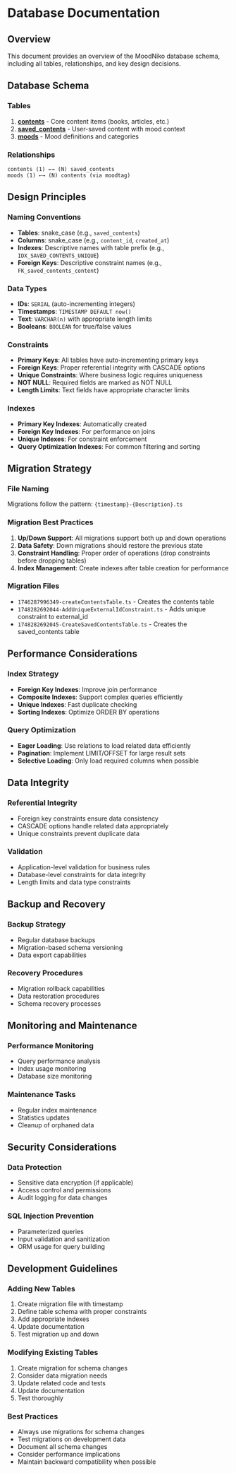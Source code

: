 # Database Documentation

## Overview

This document provides an overview of the MoodNiko database schema, including all tables, relationships, and key design decisions.

## Database Schema

### Tables

1. **[contents](contents-schema.md)** - Core content items (books, articles, etc.)
2. **[saved_contents](saved-contents-schema.md)** - User-saved content with mood context
3. **[moods](moods-schema.md)** - Mood definitions and categories

### Relationships

```
contents (1) ←→ (N) saved_contents
moods (1) ←→ (N) contents (via moodtag)
```

## Design Principles

### Naming Conventions

- **Tables**: snake_case (e.g., `saved_contents`)
- **Columns**: snake_case (e.g., `content_id`, `created_at`)
- **Indexes**: Descriptive names with table prefix (e.g., `IDX_SAVED_CONTENTS_UNIQUE`)
- **Foreign Keys**: Descriptive constraint names (e.g., `FK_saved_contents_content`)

### Data Types

- **IDs**: `SERIAL` (auto-incrementing integers)
- **Timestamps**: `TIMESTAMP DEFAULT now()`
- **Text**: `VARCHAR(n)` with appropriate length limits
- **Booleans**: `BOOLEAN` for true/false values

### Constraints

- **Primary Keys**: All tables have auto-incrementing primary keys
- **Foreign Keys**: Proper referential integrity with CASCADE options
- **Unique Constraints**: Where business logic requires uniqueness
- **NOT NULL**: Required fields are marked as NOT NULL
- **Length Limits**: Text fields have appropriate character limits

### Indexes

- **Primary Key Indexes**: Automatically created
- **Foreign Key Indexes**: For performance on joins
- **Unique Indexes**: For constraint enforcement
- **Query Optimization Indexes**: For common filtering and sorting

## Migration Strategy

### File Naming

Migrations follow the pattern: `{timestamp}-{Description}.ts`

### Migration Best Practices

1. **Up/Down Support**: All migrations support both up and down operations
2. **Data Safety**: Down migrations should restore the previous state
3. **Constraint Handling**: Proper order of operations (drop constraints before dropping tables)
4. **Index Management**: Create indexes after table creation for performance

### Migration Files

- `1746287996349-createContentsTable.ts` - Creates the contents table
- `1748282692044-AddUniqueExternalIdConstraint.ts` - Adds unique constraint to external_id
- `1748282692045-CreateSavedContentsTable.ts` - Creates the saved_contents table

## Performance Considerations

### Index Strategy

- **Foreign Key Indexes**: Improve join performance
- **Composite Indexes**: Support complex queries efficiently
- **Unique Indexes**: Fast duplicate checking
- **Sorting Indexes**: Optimize ORDER BY operations

### Query Optimization

- **Eager Loading**: Use relations to load related data efficiently
- **Pagination**: Implement LIMIT/OFFSET for large result sets
- **Selective Loading**: Only load required columns when possible

## Data Integrity

### Referential Integrity

- Foreign key constraints ensure data consistency
- CASCADE options handle related data appropriately
- Unique constraints prevent duplicate data

### Validation

- Application-level validation for business rules
- Database-level constraints for data integrity
- Length limits and data type constraints

## Backup and Recovery

### Backup Strategy

- Regular database backups
- Migration-based schema versioning
- Data export capabilities

### Recovery Procedures

- Migration rollback capabilities
- Data restoration procedures
- Schema recovery processes

## Monitoring and Maintenance

### Performance Monitoring

- Query performance analysis
- Index usage monitoring
- Database size monitoring

### Maintenance Tasks

- Regular index maintenance
- Statistics updates
- Cleanup of orphaned data

## Security Considerations

### Data Protection

- Sensitive data encryption (if applicable)
- Access control and permissions
- Audit logging for data changes

### SQL Injection Prevention

- Parameterized queries
- Input validation and sanitization
- ORM usage for query building

## Development Guidelines

### Adding New Tables

1. Create migration file with timestamp
2. Define table schema with proper constraints
3. Add appropriate indexes
4. Update documentation
5. Test migration up and down

### Modifying Existing Tables

1. Create migration for schema changes
2. Consider data migration needs
3. Update related code and tests
4. Update documentation
5. Test thoroughly

### Best Practices

- Always use migrations for schema changes
- Test migrations on development data
- Document all schema changes
- Consider performance implications
- Maintain backward compatibility when possible
